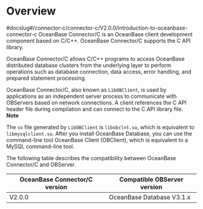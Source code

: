 Overview 
=============================
#docslug#/connector-c/connector-c/V2.0.0/introduction-to-oceanbase-connector-c
OceanBase Connector/C is an OceanBase client development component based on C/C++. OceanBase Connector/C supports the C API library. 

OceanBase Connector/C allows C/C++ programs to access OceanBase distributed database clusters from the underlying layer to perform operations such as database connection, data access, error handling, and prepared statement processing. 

OceanBase Connector/C, also known as `LibOBClient`, is used by applications as an independent server process to communicate with OBServers based on network connections. A client references the C API header file during compilation and can connect to the C API library file. 
**Note**



The `so` file generated by `LibOBClient` is `libobclnt.so`, which is equivalent to `libmysqlclient.so`. After you install OceanBase Database, you can use the command-line tool OceanBase Client (OBClient), which is equivalent to a MySQL command-line tool.

The following table describes the compatibility between OceanBase Connector/C and OBServer. 


| **OceanBase** Connector/C **version** | **Compatible OBServer version** |
|---------------------------------------|---------------------------------|
| V2.0.0                                | OceanBase Database V3.1.x       |


